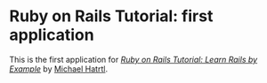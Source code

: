 # Ruby on Rails Tutorial: first application

This is the first application for [*Ruby on Rails Tutorial: Learn Rails by Example*](http://railstutorial.org/) by [Michael Hatrtl](http://michaelhartl.com/).